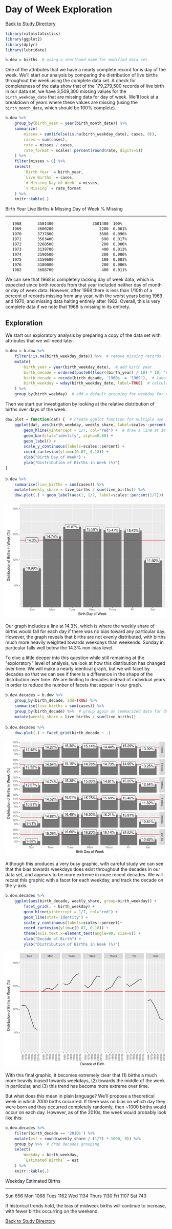 # Day of Week Exploration
[Back to Study Directory](README.md)




```r
library(vitalstatistics)
library(ggplot2)
library(dplyr)
library(lubridate)
```


```r
b.dow = births  # using a shorthand name for modified data set
```

One of the attributes that we have a nearly complete record for is day of the week. We'll start our analysis by comparing the distribution of live births throughout the week using the complete data set. A check for completeness of the data show that of the 179,279,500 records of live birth in our data set, we have 3,509,300 missing values for the `birth_weekday_date` that are missing data for day of week. We'll look at a breakdown of years where these values are missing (using the `birth_month_date`, which should be 100% complete).


```r
b.dow %>%  
    group_by(birth_year = year(birth_month_date)) %>%
    summarize(
        misses = sum(ifelse(is.na(birth_weekday_date), cases, 0)),
        cases = sum(cases),
        rate = misses / cases,
        rate_format = scales::percent(round(rate, digits=5))
    ) %>%
    filter(misses > 0) %>%
    select(
        `Birth Year` = birth_year,
        `Live Births` = cases,
        `# Missing Day of Week` = misses,
        `% Missing` = rate_format
    ) %>%
    knitr::kable(.)
```



 Birth Year   Live Births   # Missing Day of Week  % Missing 
-----------  ------------  ----------------------  ----------
       1968       3501400                 3501400  100%      
       1969       3600200                    2200  0.061%    
       1970       3737800                    3600  0.096%    
       1971       3563400                     600  0.017%    
       1972       3260500                     200  0.006%    
       1973       3139700                     400  0.013%    
       1974       3190500                     200  0.006%    
       1975       3159600                     100  0.003%    
       1976       3180000                     200  0.006%    
       1982       3688700                     400  0.011%    

We can see that 1968 is completely lacking day of week data, which is expected since birth records from that year included neither day of month or day of week data. However, after 1968 there is less than 1/10th of a percent of records missing from any year, with the worst years being 1969 and 1970, and missing data halting entirely after 1982. Overall, this is very complete data if we note that 1968 is missing in its entirety.

## Exploration

We start our exploratory analysis by preparing a copy of the data set with attributes that we will need later.


```r
b.dow = b.dow %>%
    filter(!is.na(birth_weekday_date)) %>%  # remove missing records
    mutate(
        birth_year = year(birth_weekday_date),  # add birth year
        birth_decade = ordered(paste0(floor((birth_year) / 10) * 10, "s")),  # add a decade label
        birth_decade = recode(birth_decade, '1960s' = '1969'),  # label 60's as 1969
        birth_weekday = wday(birth_weekday_date, label=TRUE)  # calculate and label day of week
    ) %>%
    group_by(birth_weekday)  # add a default grouping for weekday for convenience
```

Then we start our investigation by looking at the relative distribution of births over days of the week.


```r
dow.plot = function(dat) {  # create ggplot function for multiple use
    ggplot(dat, aes(birth_weekday, weekly_share, label=scales::percent(weekly_share))) +
        geom_hline(yintercept = 1/7, col="red") +  # draw a line at 14.3%
        geom_bar(stat="identity", alpha=0.80) +
        geom_label() +
        scale_y_continuous(labels=scales::percent) +
        coord_cartesian(ylim=c(0.07, 0.18)) +
        xlab("Birth Day of Week") +
        ylab("Distribution of Births in Week (%)")
}

b.dow %>%
    summarise(live_births = sum(cases)) %>%
    mutate(weekly_share = live_births / sum(live_births)) %>%
    dow.plot(.) + geom_label(aes(1, 1/7, label=scales::percent(1/7)))
```

![](ExploreDoW_files/figure-html/unnamed-chunk-1-1.png)<!-- -->

Our graph includes a line at 14.3%, which is where the weekly share of births would fall for each day if there was no bias toward any particular day. However, the graph reveals that births are not evenly distributed, with births much more heavily weighted towards weekdays than weekends. Sunday in particular falls well below the 14.3% non-bias level. 

To dive a little deeper into this question while still remaining at the "exploratory" level of analysis, we look at how this distribution has changed over time. We will make a nearly identical graph, but we will facet by decades so that we can see if there is a difference in the shape of the distribution over time. We are limiting to decades instead of individual years in order to reduce the number of facets that appear in our graph.


```r
b.dow.decades = b.dow %>%
    group_by(birth_decade, add=TRUE) %>%
    summarise(live_births = sum(cases)) %>%
    group_by(birth_decade) %>%  # group again on summarized data for denominator calculation
    mutate(weekly_share = live_births / sum(live_births))

b.dow.decades %>%
    dow.plot(.) + facet_grid(birth_decade ~ .)
```

![](ExploreDoW_files/figure-html/unnamed-chunk-2-1.png)<!-- -->

Although this produces a very busy graphic, with careful study we can see that the bias towards weekdays does exist throughout the decades in our data set, and appears to be more extreme in more recent decades. We will recast this graphic with a facet for each weekday, and track the decade on the y-axis.


```r
b.dow.decades %>%
    ggplot(aes(birth_decade, weekly_share, group=birth_weekday)) + 
        facet_grid(. ~ birth_weekday) +
        geom_hline(yintercept = 1/7, col="red") +
        geom_line(stat='identity') +
        scale_y_continuous(labels=scales::percent)+
        coord_cartesian(ylim=c(0.07, 0.18)) +
        theme(axis.text.x=element_text(angle=90, size=8)) +
        xlab("Decade of Birth") +
        ylab("Distribution of Births in Week (%)")
```

![](ExploreDoW_files/figure-html/unnamed-chunk-3-1.png)<!-- -->

With this final graphic, it becomes extremely clear that (1) births a much more heavily biased towards weekdays, (2) towards the middle of the week in particular, and (3) this trend has become more extreme over time. 

But what does this mean in plain language? We'll propose a theoretical week in which 7000 births occurred. If there was no bias on which day they were born and they occurred completely randomly, then ~1000 births would occur on each day. However, as of the 2010s, the week would probably look like this:


```r
b.dow.decades %>%
    filter(birth_decade == '2010s') %>%
    mutate(est = round(weekly_share / (1/7) * 1000, 0)) %>%
    group_by %>%  # drop decades grouping
    select(
        Weekday = birth_weekday,
        `Estimated Births` = est
    ) %>%
    knitr::kable(.)
```



Weekday    Estimated Births
--------  -----------------
Sun                     656
Mon                    1068
Tues                   1162
Wed                    1134
Thurs                  1130
Fri                    1107
Sat                     743

If historical trends hold, the bias of midweek births will continue to increase, with fewer births occurring on the weekend.

[Back to Study Directory](README.md)
